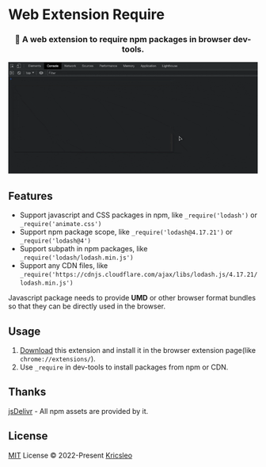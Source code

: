 # Web Extension Require

<h3 align="center">
  🚀 A web extension to require npm packages in browser dev-tools.
</h3>


<p align="center">
  <img src="./screenshots/preview.gif" alt="preview" />
</p>

## Features

- Support javascript and CSS packages in npm, like `_require('lodash')` or `_require('animate.css')`
- Support npm package scope, like `_require('lodash@4.17.21')` or `_require('lodash@4')`
- Support subpath in npm packages, like `_require('lodash/lodash.min.js')`
- Support any CDN files, like `_require('https://cdnjs.cloudflare.com/ajax/libs/lodash.js/4.17.21/lodash.min.js')`

Javascript package needs to provide **UMD** or other browser format bundles so that they can be directly used in the browser.

## Usage

1. [Download](https://github.com/kricsleo/webext-require/releases) this extension and install it in the browser extension page(like `chrome://extensions/`).
2. Use `_require` in dev-tools to install packages from npm or CDN.

## Thanks

[jsDelivr](https://www.jsdelivr.com/) - All npm assets are provided by it.

## License

[MIT](./LICENSE) License © 2022-Present [Kricsleo](https://github.com/kricsleo)
